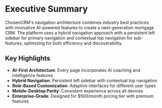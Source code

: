 # Executive Summary

ChosenCRM's navigation architecture combines industry best practices with innovative AI-powered features to create a next-generation mortgage CRM. The platform uses a hybrid navigation approach with a persistent left sidebar for primary navigation and contextual top navigation for sub-features, optimizing for both efficiency and discoverability.

## Key Highlights

- **AI-First Architecture**: Every page incorporates AI coaching and intelligence features
- **Hybrid Navigation**: Persistent left sidebar with contextual top navigation
- **Role-Based Customization**: Adaptive interfaces for different user types
- **Mobile-Desktop Parity**: Consistent experience across all devices
- **Enterprise-Grade**: Designed for $500/month pricing tier with premium features
